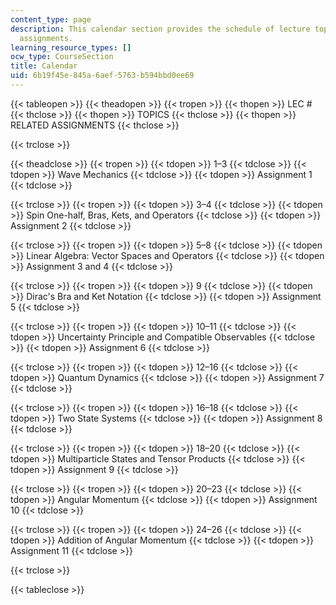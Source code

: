 ```yaml
---
content_type: page
description: This calendar section provides the schedule of lecture topics and related
  assignments.
learning_resource_types: []
ocw_type: CourseSection
title: Calendar
uid: 6b19f45e-845a-6aef-5763-b594bbd0ee69
---
```


{{< tableopen >}}
{{< theadopen >}}
{{< tropen >}}
{{< thopen >}}
LEC #
{{< thclose >}}
{{< thopen >}}
TOPICS
{{< thclose >}}
{{< thopen >}}
RELATED ASSIGNMENTS
{{< thclose >}}

{{< trclose >}}

{{< theadclose >}}
{{< tropen >}}
{{< tdopen >}}
1–3
{{< tdclose >}}
{{< tdopen >}}
Wave Mechanics
{{< tdclose >}}
{{< tdopen >}}
Assignment 1
{{< tdclose >}}

{{< trclose >}}
{{< tropen >}}
{{< tdopen >}}
3–4
{{< tdclose >}}
{{< tdopen >}}
Spin One-half, Bras, Kets, and Operators
{{< tdclose >}}
{{< tdopen >}}
Assignment 2
{{< tdclose >}}

{{< trclose >}}
{{< tropen >}}
{{< tdopen >}}
5–8
{{< tdclose >}}
{{< tdopen >}}
Linear Algebra: Vector Spaces and Operators
{{< tdclose >}}
{{< tdopen >}}
Assignment 3 and 4
{{< tdclose >}}

{{< trclose >}}
{{< tropen >}}
{{< tdopen >}}
9
{{< tdclose >}}
{{< tdopen >}}
Dirac's Bra and Ket Notation
{{< tdclose >}}
{{< tdopen >}}
Assignment 5
{{< tdclose >}}

{{< trclose >}}
{{< tropen >}}
{{< tdopen >}}
10–11
{{< tdclose >}}
{{< tdopen >}}
Uncertainty Principle and Compatible Observables
{{< tdclose >}}
{{< tdopen >}}
Assignment 6
{{< tdclose >}}

{{< trclose >}}
{{< tropen >}}
{{< tdopen >}}
12–16
{{< tdclose >}}
{{< tdopen >}}
Quantum Dynamics
{{< tdclose >}}
{{< tdopen >}}
Assignment 7
{{< tdclose >}}

{{< trclose >}}
{{< tropen >}}
{{< tdopen >}}
16–18
{{< tdclose >}}
{{< tdopen >}}
Two State Systems
{{< tdclose >}}
{{< tdopen >}}
Assignment 8
{{< tdclose >}}

{{< trclose >}}
{{< tropen >}}
{{< tdopen >}}
18–20
{{< tdclose >}}
{{< tdopen >}}
Multiparticle States and Tensor Products
{{< tdclose >}}
{{< tdopen >}}
Assignment 9
{{< tdclose >}}

{{< trclose >}}
{{< tropen >}}
{{< tdopen >}}
20–23
{{< tdclose >}}
{{< tdopen >}}
Angular Momentum
{{< tdclose >}}
{{< tdopen >}}
Assignment 10
{{< tdclose >}}

{{< trclose >}}
{{< tropen >}}
{{< tdopen >}}
24–26
{{< tdclose >}}
{{< tdopen >}}
Addition of Angular Momentum
{{< tdclose >}}
{{< tdopen >}}
Assignment 11
{{< tdclose >}}

{{< trclose >}}

{{< tableclose >}}